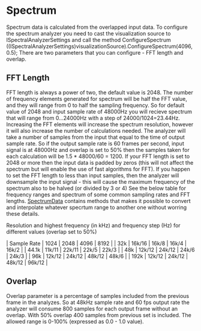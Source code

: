 # Spectrum
Spectrum data is calculated from the overlapped input data. To configure the spectrum analyzer
you need to cast the visualization source to ISpectralAnalyzerSettings and call the method ConfigureSpectrum
    ((ISpectralAnalyzerSettings)visualizationSource).ConfigureSpectrum(4096,0.5);
There are two parameters that you can configure - FFT length and overlap.
## FFT Length
FFT length is always a power of two, the default value is 2048. The number of frequency elements generated
for spectrum will be half the FFT value, and they will range from 0 to half the sampling frequency.
So for default value of 2048 and input sample rate of 48000Hz you will recieve spectrum that will range from
0...24000Hz with a step of 24000/1024=23.44Hz.
Increasing the FFT elements will increase the spectrum resolution, however it will also increase the number
of calculations needed.
The analyzer will take a number of samples from the input that equal to the time of output sample rate. 
So if the output sample rate is 60 frames per second, input signal is at 48000Hz and overlap is set to 50% then
the samples taken for each calculation will be 1.5 * 48000/60 = 1200. If your FFT length is set to 2048 or more
then the input data is padded by zeros (this will not affect the spectrum but will enable the use of fast algorithms for FFT).
If you happen to set the FFT length to less than input samples, then the analyzer will downsample the input signal -
this will cause the maximum frequency of the spectrum also to be halved (or divided by 3 or 4)
See the below table for frequency ranges and spectrum of some common sampling rates and FFT lengths.
[SpectrumData](SpectrumData.md) contains methods that makes it possible to convert and interpolate whatever 
specrtum range to another one without worring these details.

Resolution and highest frequency (in kHz) and frequency step (Hz) for different values (overlap set to 50%)

| Sample Rate | 1024 | 2048 | 4096 | 8192 |
| 32k | 16k/16 | 16k/8 | 16k/4 | 16k/2 |
| 44.1k | 11k/11 | 22k/11 | 22k/5 | 22k/3 |
| 48k | 12k/12 | 24k/12 | 24k/6 | 24k/3 |
| 96k | 12k/12 | 24k/12 | 48k/12 | 48k/6 |
| 192k | 12k/12 | 24k/12 | 48k/12 | 96k/12 |

## Overlap
Overlap parameter is a percentage of samples included from the previous frame in the analyzes. So at 48kHz sample rate 
and 60 fps output rate the analyzer will consume 800 samples for each output frame without an overlap. With 50% overlap 400 
samples from previous set is included. The allowed range is 0-100% (expressed as 0.0 - 1.0 value).
